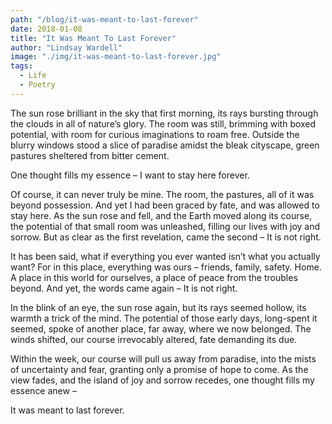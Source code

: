 ```yaml
---
path: "/blog/it-was-meant-to-last-forever"
date: 2018-01-08
title: "It Was Meant To Last Forever"
author: "Lindsay Wardell"
image: "./img/it-was-meant-to-last-forever.jpg"
tags:
  - Life
  - Poetry
---
```

The sun rose brilliant in the sky that first morning, its rays bursting through the clouds in all of nature’s glory. The room was still, brimming with boxed potential, with room for curious imaginations to roam free. Outside the blurry windows stood a slice of paradise amidst the bleak cityscape, green pastures sheltered from bitter cement.

One thought fills my essence – I want to stay here forever.

Of course, it can never truly be mine. The room, the pastures, all of it was beyond possession. And yet I had been graced by fate, and was allowed to stay here. As the sun rose and fell, and the Earth moved along its course, the potential of that small room was unleashed, filling our lives with joy and sorrow. But as clear as the first revelation, came the second – It is not right.

It has been said, what if everything you ever wanted isn’t what you actually want? For in this place, everything was ours – friends, family, safety. Home. A place in this world for ourselves, a place of peace from the troubles beyond. And yet, the words came again – It is not right.

In the blink of an eye, the sun rose again, but its rays seemed hollow, its warmth a trick of the mind. The potential of those early days, long-spent it seemed, spoke of another place, far away, where we now belonged. The winds shifted, our course irrevocably altered, fate demanding its due.

Within the week, our course will pull us away from paradise, into the mists of uncertainty and fear, granting only a promise of hope to come. As the view fades, and the island of joy and sorrow recedes, one thought fills my essence anew –

It was meant to last forever.